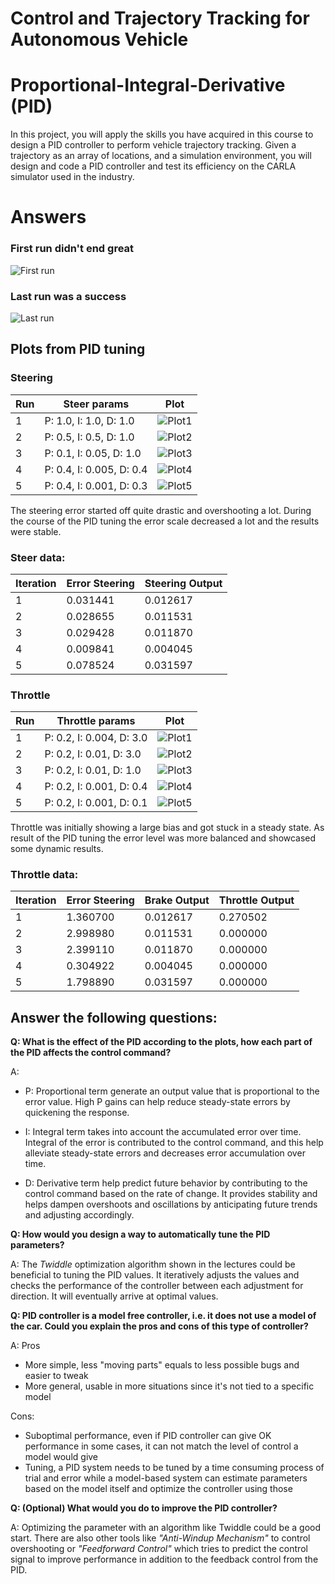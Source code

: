 # Control and Trajectory Tracking for Autonomous Vehicle

# Proportional-Integral-Derivative (PID)

In this project, you will apply the skills you have acquired in this course to design a PID controller to perform vehicle trajectory tracking. Given a trajectory as an array of locations, and a simulation environment, you will design and code a PID controller and test its efficiency on the CARLA simulator used in the industry.

# Answers
### First run didn't end great
![First run](project/pid_controller/screenshot/simulator-1.png)
### Last run was a success
![Last run](project/pid_controller/screenshot/simulator-2.png)

## Plots from PID tuning
### Steering
| Run | Steer params | Plot|
|-----|--------------|-----|
| 1 | P: 1.0, I: 1.0, D: 1.0| ![Plot1](project/pid_controller/screenshot/plot-steering-1.png)|
| 2 | P: 0.5, I: 0.5, D: 1.0|![Plot2](project/pid_controller/screenshot/plot-steering-2.png) |
| 3 | P: 0.1, I: 0.05, D: 1.0|![Plot3](project/pid_controller/screenshot/plot-steering-3.png) |
| 4 | P: 0.4, I: 0.005, D: 0.4|![Plot4](project/pid_controller/screenshot/plot-steering-4.png) |
| 5 | P: 0.4, I: 0.001, D: 0.3|![Plot5](project/pid_controller/screenshot/plot-steering-5.png) |

The steering error started off quite drastic and overshooting a lot. During the course of the PID tuning the error scale decreased a lot and the results were stable. 

### Steer data:
| Iteration | Error Steering | Steering Output|
| --------- | -------------- | ---------------|
| 1 | 0.031441 | 0.012617 |
| 2 | 0.028655 | 0.011531 |
| 3 | 0.029428 | 0.011870 |
| 4 | 0.009841 | 0.004045 |
| 5 | 0.078524 | 0.031597 |


### Throttle
| Run | Throttle params | Plot|
|-----|-----------------|-----|
| 1 | P: 0.2, I: 0.004, D: 3.0|![Plot1](project/pid_controller/screenshot/plot-throttle-1.png) |
| 2 | P: 0.2, I: 0.01, D: 3.0|![Plot2](project/pid_controller/screenshot/plot-throttle-2.png) |
| 3 | P: 0.2, I: 0.01, D: 1.0|![Plot3](project/pid_controller/screenshot/plot-throttle-3.png) |
| 4 | P: 0.2, I: 0.001, D: 0.4|![Plot4](project/pid_controller/screenshot/plot-throttle-4.png) |
| 5 | P: 0.2, I: 0.001, D: 0.1|![Plot5](project/pid_controller/screenshot/plot-throttle-5.png) |

Throttle was initially showing a large bias and got stuck in a steady state. As result of the PID tuning the error level was more balanced and showcased some dynamic results.

### Throttle data:
| Iteration | Error Steering | Brake Output| Throttle Output|
| --------- | -------------- | ------------| ---------------|
| 1 | 1.360700 | 0.012617 | 0.270502 | 0.000000 |
| 2 | 2.998980 | 0.011531 | 0.000000 | 0.604433 |
| 3 | 2.399110 | 0.011870 | 0.000000 | 0.486860 |
| 4 | 0.304922 | 0.004045 | 0.000000 | 0.068327 |
| 5 | 1.798890 | 0.031597 | 0.000000 | 0.368920 |

## Answer the following questions:

**Q: What is the effect of the PID according to the plots, how each part of the PID affects the control command?**

A:
- P: Proportional term generate an output value that is proportional to the error value. High P gains can help reduce steady-state errors by quickening the response.

- I: Integral term takes into account the accumulated error over time. Integral of the error is contributed to the control command, and this help alleviate steady-state errors and decreases error accumulation over time.

- D: Derivative term help predict future behavior by contributing to the control command based on the rate of change. It provides stability and helps dampen overshoots and oscillations by anticipating future trends and adjusting accordingly.

**Q: How would you design a way to automatically tune the PID parameters?**

A: The *Twiddle* optimization algorithm shown in the lectures could be beneficial to tuning the PID values. It iteratively adjusts the values and checks the performance of the controller between each adjustment for direction. It will eventually arrive at optimal values.   

**Q: PID controller is a model free controller, i.e. it does not use a model of the car. Could you explain the pros and cons of this type of controller?**

A: Pros
- More simple, less "moving parts" equals to less possible bugs and easier to tweak
- More general, usable in more situations since it's not tied to a specific model

Cons: 
- Suboptimal performance, even if PID controller can give OK performance in some cases, it can not match the level of control a model would give
- Tuning, a PID system needs to be tuned by a time consuming process of trial and error while a model-based system can estimate parameters based on the model itself and optimize the controller using those   

**Q: (Optional) What would you do to improve the PID controller?**

A: Optimizing the parameter with an algorithm like Twiddle could be a good start. There are also other tools like *"Anti-Windup Mechanism"* to control overshooting or *"Feedforward Control"* which tries to predict the control signal to improve performance in addition to the feedback control from the PID.

